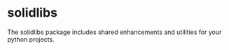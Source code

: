 # solidlibs
The solidlibs package includes shared enhancements and utilities for your python projects.
